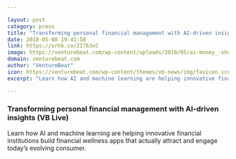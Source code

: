```yaml
---

layout: post
category: press
title: "Transforming personal financial management with AI-driven insights (VB Live)"
date: 2018-05-08 19:41:58
link: https://vrhk.co/2I763xC
image: https://venturebeat.com/wp-content/uploads/2018/05/ai-money_-shutterstock_592403636.jpg?fit=1200%2C850&strip=all
domain: venturebeat.com
author: "VentureBeat"
icon: https://venturebeat.com/wp-content/themes/vb-news/img/favicon.ico
excerpt: "Learn how AI and machine learning are helping innovative financial institutions build financial wellness apps that actually attract and engage today’s evolving consumer."

---
```


### Transforming personal financial management with AI-driven insights (VB Live)

Learn how AI and machine learning are helping innovative financial institutions build financial wellness apps that actually attract and engage today’s evolving consumer.